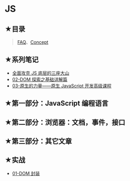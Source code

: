 # JS

## ★目录

> [FAQ](./faq.md)、[Concept](./concept/README.md)

## ★系列笔记

- [全面攻克 JS 底层的三座大山](https://ppambler.github.io/zf-fe/02-JS/)
- [02-DOM 探索之基础详解篇](./02/README.md)
- [03-原生的力量——原生 JavaScript 开发高级课程](./03/README.md)

## ★第一部分：JavaScript 编程语言

## ★第二部分：浏览器：文档，事件，接口

## ★第三部分：其它文章

## ★实战

- [01-DOM 封装](./01/README.md)
